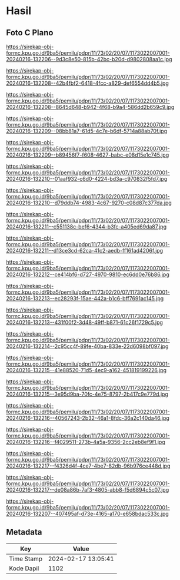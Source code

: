 # Hasil

## Foto C Plano

https://sirekap-obj-formc.kpu.go.id/9ba5/pemilu/pdpr/11/73/02/20/07/1173022007001-20240216-132206--9d3c8e50-815b-42bc-b20d-d9802808aa1c.jpg

https://sirekap-obj-formc.kpu.go.id/9ba5/pemilu/pdpr/11/73/02/20/07/1173022007001-20240216-132208--42b4fbf2-6418-4fcc-a829-def6554dd4b5.jpg

https://sirekap-obj-formc.kpu.go.id/9ba5/pemilu/pdpr/11/73/02/20/07/1173022007001-20240216-132208--8645d648-b942-4f68-b9a4-586dd2b659c9.jpg

https://sirekap-obj-formc.kpu.go.id/9ba5/pemilu/pdpr/11/73/02/20/07/1173022007001-20240216-132209--08bb81a7-61d5-4c7e-b6df-5714a88ab70f.jpg

https://sirekap-obj-formc.kpu.go.id/9ba5/pemilu/pdpr/11/73/02/20/07/1173022007001-20240216-132209--b89456f7-f608-4627-babc-e08d15e1c745.jpg

https://sirekap-obj-formc.kpu.go.id/9ba5/pemilu/pdpr/11/73/02/20/07/1173022007001-20240216-132210--01aaf932-c6d0-4224-bd3a-c970832f5fd7.jpg

https://sirekap-obj-formc.kpu.go.id/9ba5/pemilu/pdpr/11/73/02/20/07/1173022007001-20240216-132210--d79ddb74-4983-4c67-9270-c08d87c377da.jpg

https://sirekap-obj-formc.kpu.go.id/9ba5/pemilu/pdpr/11/73/02/20/07/1173022007001-20240216-132211--c551138c-bef6-4344-b3fc-a405ed69da87.jpg

https://sirekap-obj-formc.kpu.go.id/9ba5/pemilu/pdpr/11/73/02/20/07/1173022007001-20240216-132211--d13ce3cd-62ca-41c2-aedb-ff161ad4206f.jpg

https://sirekap-obj-formc.kpu.go.id/9ba5/pemilu/pdpr/11/73/02/20/07/1173022007001-20240216-132212--ce414bf6-d727-4970-9810-ec6dd0e76b86.jpg

https://sirekap-obj-formc.kpu.go.id/9ba5/pemilu/pdpr/11/73/02/20/07/1173022007001-20240216-132213--ec28293f-15ae-442a-b1c6-bff7691ac145.jpg

https://sirekap-obj-formc.kpu.go.id/9ba5/pemilu/pdpr/11/73/02/20/07/1173022007001-20240216-132213--431f00f2-3d48-49ff-b871-61c26f1729c5.jpg

https://sirekap-obj-formc.kpu.go.id/9ba5/pemilu/pdpr/11/73/02/20/07/1173022007001-20240216-132214--2c95cc4f-89fe-40ba-833e-22d6098bf097.jpg

https://sirekap-obj-formc.kpu.go.id/9ba5/pemilu/pdpr/11/73/02/20/07/1173022007001-20240216-132215--41e88520-71d5-4ec9-a162-451819199226.jpg

https://sirekap-obj-formc.kpu.go.id/9ba5/pemilu/pdpr/11/73/02/20/07/1173022007001-20240216-132215--3e95d9ba-70fc-4e75-8797-2b417c9e779d.jpg

https://sirekap-obj-formc.kpu.go.id/9ba5/pemilu/pdpr/11/73/02/20/07/1173022007001-20240216-132216--40567243-2b32-46a1-8fdc-36a2c140da46.jpg

https://sirekap-obj-formc.kpu.go.id/9ba5/pemilu/pdpr/11/73/02/20/07/1173022007001-20240216-132216--f4029511-273b-4a5a-9356-2cc2eb8ef9f1.jpg

https://sirekap-obj-formc.kpu.go.id/9ba5/pemilu/pdpr/11/73/02/20/07/1173022007001-20240216-132217--f4326d4f-4ce7-4be7-82db-96b976ce448d.jpg

https://sirekap-obj-formc.kpu.go.id/9ba5/pemilu/pdpr/11/73/02/20/07/1173022007001-20240216-132217--de08a86b-7af3-4805-abb8-f5d6894c5c07.jpg

https://sirekap-obj-formc.kpu.go.id/9ba5/pemilu/pdpr/11/73/02/20/07/1173022007001-20240216-132207--407495af-d73e-4165-a170-e658bdac533c.jpg


## Metadata

| Key        | Value               |
| ---------- | ------------------- |
| Time Stamp | 2024-02-17 13:05:41 |
| Kode Dapil | 1102                |




